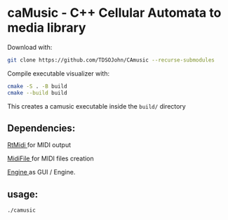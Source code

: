 caMusic - C++ Cellular Automata to media library
================================================

Download with:
```bash
git clone https://github.com/TDSOJohn/CAmusic --recurse-submodules
```

Compile executable visualizer with:
```bash
cmake -S . -B build
cmake --build build
```

This creates a camusic executable inside the ```build/``` directory


Dependencies:
-------------

<a href="https://github.com/thestk/rtmidi"> RtMidi </a> for MIDI output

<a href="https://github.com/craigsapp/midifile"> MidiFile </a> for MIDI files creation

<a href="https://github.com/TDSOJohn/Engine"> Engine </a> as GUI / Engine.

usage:
------
```bash
./camusic
```
